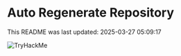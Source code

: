 # Auto Regenerate Repository

This README was last updated: 2025-03-27 05:09:17

 ![TryHackMe](https://tryhackme.com/badge/533634)